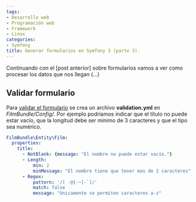 ```yaml
---
tags:
- Desarrollo web
- Programación web
- Framework
- Linux
categories:
- Symfony
title: Generar formularios en Symfony 3 (parte 3).
---
```


Continuando con el [post anterior] sobre formularios vamos a ver como procesar los datos que nos llegan (...)

## Validar formulario

Para [validar el formulario](http://symfony.com/doc/current/validation.html) se crea un archivo **validation.yml** en *FilmBundle/Config/*. Por ejemplo podríamos indicar que el título no puede estar vacío, que la longitud debe ser mínimo de 3 caracteres y que el tipo sea numérico.

```yml
FilmBundle\Entity\Film:
  properties:
    title:
      - NotBlank: {message: "El nombre no puede estar vacío."}
      - Length:
          min: 2
          minMessage: "El nombre tiene que tener mas de 2 caracteres"
      - Regex: 
          pattern: '/[ -@{-~[-`]/'
          match: false
          message: "Unicamente se permiten caracteres a-z"
```
